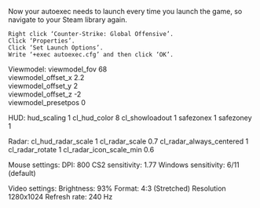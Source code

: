 Now your autoexec needs to launch every time you launch the game, so navigate to your Steam library again.

    Right click ‘Counter-Strike: Global Offensive’.
    Click ‘Properties’.
    Click ‘Set Launch Options’.
    Write ‘+exec autoexec.cfg’ and then click ‘OK’.

Viewmodel: 
viewmodel_fov 68     
viewmodel_offset_x 2.2    
viewmodel_offset_y 2    
viewmodel_offset_z -2    
viewmodel_presetpos 0    

HUD:
hud_scaling 1
cl_hud_color 8
cl_showloadout 1
safezonex 1
safezoney 1

Radar:
cl_hud_radar_scale 1
cl_radar_scale 0.7
cl_radar_always_centered 1
cl_radar_rotate 1
cl_radar_icon_scale_min 0.6

Mouse settings:
DPI: 800
CS2 sensitivity: 1.77
Windows sensitivity: 6/11 (default)

Video settings:
Brightness: 93%
Format: 4:3 (Stretched)
Resolution 1280x1024
Refresh rate: 240 Hz

